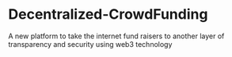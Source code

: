 # Decentralized-CrowdFunding

A new platform to take the internet fund raisers to another layer of transparency and security using web3 technology
